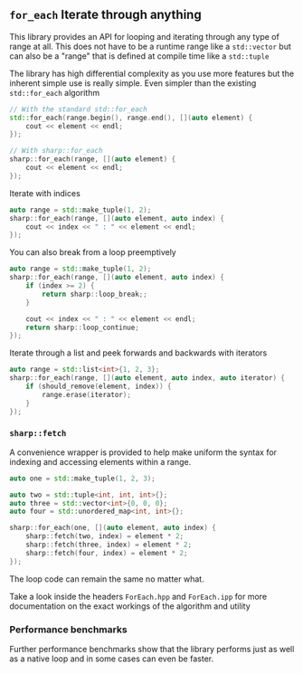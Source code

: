 `for_each` Iterate through anything
----------

This library provides an API for looping and iterating through any type of
range at all.  This does not have to be a runtime range like a `std::vector`
but can also be a "range" that is defined at compile time like a `std::tuple`

The library has high differential complexity as you use more features but the
inherent simple use is really simple.  Even simpler than the existing
`std::for_each` algorithm

```c++
// With the standard std::for_each
std::for_each(range.begin(), range.end(), [](auto element) {
    cout << element << endl;
});

// With sharp::for_each
sharp::for_each(range, [](auto element) {
    cout << element << endl;
});
```

Iterate with indices

```c++
auto range = std::make_tuple(1, 2);
sharp::for_each(range, [](auto element, auto index) {
    cout << index << " : " << element << endl;
});
```

You can also break from a loop preemptively

```c++
auto range = std::make_tuple(1, 2);
sharp::for_each(range, [](auto element, auto index) {
    if (index >= 2) {
        return sharp::loop_break;;
    }

    cout << index << " : " << element << endl;
    return sharp::loop_continue;
});
```

Iterate through a list and peek forwards and backwards with iterators

```c++
auto range = std::list<int>{1, 2, 3};
sharp::for_each(range, [](auto element, auto index, auto iterator) {
    if (should_remove(element, index)) {
        range.erase(iterator);
    }
});
```

### `sharp::fetch`

A convenience wrapper is provided to help make uniform the syntax for indexing
and accessing elements within a range.

```c++
auto one = std::make_tuple(1, 2, 3);

auto two = std::tuple<int, int, int>{};
auto three = std::vector<int>{0, 0, 0};
auto four = std::unordered_map<int, int>{};

sharp::for_each(one, [](auto element, auto index) {
    sharp::fetch(two, index) = element * 2;
    sharp::fetch(three, index) = element * 2;
    sharp::fetch(four, index) = element * 2;
});
```

The loop code can remain the same no matter what.

Take a look inside the headers `ForEach.hpp` and `ForEach.ipp` for more
documentation on the exact workings of the algorithm and utility

### Performance benchmarks

Further performance benchmarks show that the library performs just as well as
a native loop and in some cases can even be faster.
